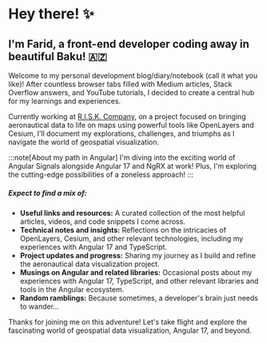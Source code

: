 <!-- # About
This is the demo site for [Fuwari](https://github.com/saicaca/fuwari).

::github{repo="saicaca/fuwari"}

> ### Sources of images used in this site
> - [Unsplash](https://unsplash.com/)
> - [星と少女](https://www.pixiv.net/artworks/108916539) by [Stella](https://www.pixiv.net/users/93273965)
> - [Rabbit - v1.4 Showcase](https://civitai.com/posts/586908) by [Rabbit_YourMajesty](https://civitai.com/user/Rabbit_YourMajesty) -->

<!-- ---
# the default layout is 'page'
icon: fas fa-info-circle
order: 4
title: 'Hey there! ✨'
--- -->
# Hey there! ✨
## I'm Farid, a front-end developer coding away in beautiful Baku! 🇦🇿

Welcome to my personal development blog/diary/notebook (call it what you like)! After countless browser tabs filled with Medium articles, Stack Overflow answers, and YouTube tutorials, I decided to create a central hub for my learnings and experiences.

Currently working at [R.I.S.K. Company](https://risk.az/products/panda), on a project focused on bringing aeronautical data to life on maps using powerful tools like OpenLayers and Cesium, I'll document my explorations, challenges, and triumphs as I navigate the world of geospatial visualization.

:::note[About my path in Angular]
I'm diving into the exciting world of Angular Signals alongside Angular 17 and NgRX at work! Plus, I'm exploring the cutting-edge possibilities of a zoneless approach!
:::

##### Expect to find a mix of:

- **Useful links and resources:** A curated collection of the most helpful articles, videos, and code snippets I come across.
- **Technical notes and insights:** Reflections on the intricacies of OpenLayers, Cesium, and other relevant technologies, including my experiences with Angular 17 and TypeScript.
- **Project updates and progress:** Sharing my journey as I build and refine the aeronautical data visualization project.
- **Musings on Angular and related libraries:** Occasional posts about my experiences with Angular 17, TypeScript, and other relevant libraries and tools in the Angular ecosystem.
- **Random ramblings:** Because sometimes, a developer's brain just needs to wander...

Thanks for joining me on this adventure! Let's take flight and explore the fascinating world of geospatial data visualization, Angular 17, and beyond.